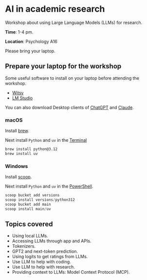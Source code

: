 # AI in academic research

Workshop about using Large Language Models (LLMs) for research.

**Time**: 1-4 pm.

**Location**: Psychology A16

Please bring your laptop.

## Prepare your laptop for the workshop

Some useful software to install on your laptop before attending the workshop.

- [Witsy](https://witsyai.com)
- [LM Studio](https://lmstudio.ai)

You can also download Desktop clients of [ChatGPT](https://openai.com/chatgpt/download/) and [Claude](https://claude.ai/download).

### macOS

Install [brew](https://brew.sh).

Next install `Python` and `uv` in the [Terminal](https://support.apple.com/en-gb/guide/terminal/welcome/mac)

```sh
brew install python@3.12
brew install uv
```

### Windows

Install [scoop](https://scoop.sh).

Next install `Python` and `uv` in the [PowerShell](https://learn.microsoft.com/en-us/powershell/scripting/overview?view=powershell-7.5).

```powershell
scoop bucket add versions
scoop install versions/python312
scoop bucket add main
scoop install main/uv
```

## Topics covered

- Using local LLMs.
- Accessing LLMs through app and APIs.
- Tokenizers.
- GPT2 and next-token prediction.
- Using logits to get ratings from LLMs.
- Use LLM to help with coding.
- Use LLM to help with research.
- Providing context to LLMs: Model Context Protocol (MCP).
